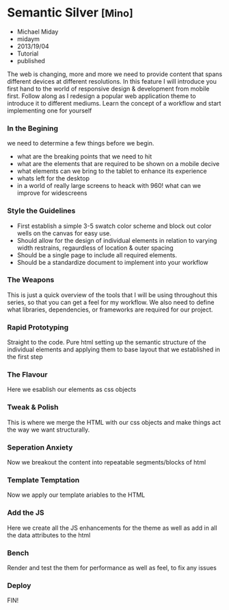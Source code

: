 # Semantic Silver <small>[Mino]</small>
- Michael Miday
- midaym
- 2013/19/04
- Tutorial
- published

The web is changing, more and more we need to provide content that spans different devices at different resolutions. In this feature I will introduce you first hand to the world of responsive design & development from mobile first. Follow along as I redesign a popular web application theme to introduce it to different mediums. Learn the concept of a workflow and start implementing one for yourself

### In the Begining
we need to determine a few things before we begin. 

-	what are the breaking points that we need to hit
-	what are the elements that are required to be shown on a mobile decive
-	what elements can we bring to the tablet to enhance its experience
-	whats left for the desktop
- in a world of really large screens to heack with 960! what can we improve for widescreens

### Style the Guidelines
*	First establish a simple 3-5 swatch color scheme and block out color wells on the canvas for easy use.
*	Should allow for the design of individual elements in relation to varying width restrains, regaurdless of location & outer spacing
*	Should be a single page to include all required elements.
*	Should be a standardize document to implement into your workflow

### The Weapons
This is just a quick overview of the tools that I will be using throughout this series, so that you can get a feel for my workflow.
We also need to define what libraries, dependencies, or frameworks are required for our project.

### Rapid Prototyping
Straight to the code. Pure html setting up the semantic structure of the individual elements and applying them to base layout that we established in the first step

### The Flavour
Here we esablish our elements as css objects

### Tweak & Polish
This is where we merge the HTML with our css objects and make things act the way we want structurally.

### Seperation Anxiety
Now we breakout the content into repeatable segments/blocks of html

### Template Temptation
Now we apply our template ariables to the HTML

### Add the JS
Here we create all the JS enhancements for the theme as well as add in all the data attributes to the html

### Bench
Render and test the them for performance as well as feel, to fix any issues

### Deploy
FIN!
